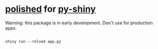 # [polished](https://github.com/Tychobra/polished) for [py-shiny](https://github.com/rstudio/py-shiny/)

Warning: this package is in early development.  Don't use for production apps.


```terminal

shiny run --reload app.py
```
